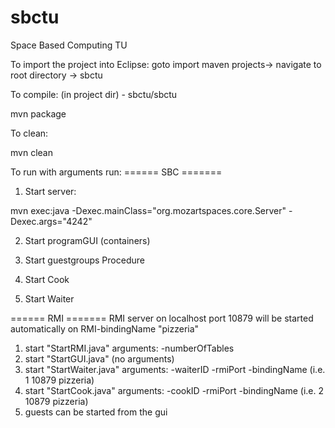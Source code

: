 sbctu
=====

Space Based Computing TU

To import the project into Eclipse:
goto import maven projects-> navigate to root directory -> sbctu





To compile: (in project dir) - sbctu/sbctu

mvn package



To clean:

mvn clean



To run with arguments run:
====== SBC =======
1. Start server:

mvn exec:java -Dexec.mainClass="org.mozartspaces.core.Server" -Dexec.args="4242"


2. Start programGUI (containers)


3. Start guestgroups Procedure


4. Start Cook


5. Start Waiter




====== RMI =======
RMI server on localhost port 10879 will be started automatically on RMI-bindingName "pizzeria"

1. start "StartRMI.java" arguments: -numberOfTables
2. start "StartGUI.java" (no arguments)
3. start "StartWaiter.java" arguments: -waiterID -rmiPort -bindingName (i.e. 1 10879 pizzeria)
4. start "StartCook.java" arguments: -cookID -rmiPort -bindingName (i.e. 2 10879 pizzeria)
5. guests can be started from the gui





